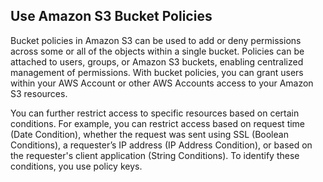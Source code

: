 ## Use Amazon S3 Bucket Policies
Bucket policies in Amazon S3 can be used to add or deny permissions across some or all of the objects within a single bucket. 
Policies can be attached to users, groups, or Amazon S3 buckets, enabling centralized management of permissions.
With bucket policies, you can grant users within your AWS Account or other AWS Accounts access to your Amazon S3 resources.

You can further restrict access to specific resources based on certain conditions. 
For example, you can restrict access based on request time (Date Condition), whether the request was sent using SSL (Boolean Conditions), 
a requester’s IP address (IP Address Condition), or based on the requester's client application (String Conditions). To identify these conditions, you use policy keys.


